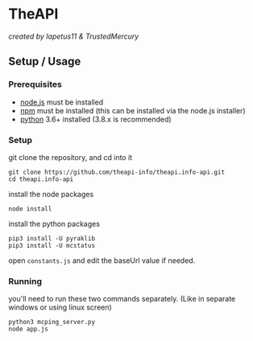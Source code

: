 # TheAPI
*created by Iapetus11 & TrustedMercury*

## Setup / Usage
### Prerequisites
* [node.js](https://nodejs.org/) must be installed
* [npm](https://nodejs.org/) must be installed (this can be installed via the node.js installer)
* [python](https://www.python.org/downloads/) 3.6+ installed (3.8.x is recommended)

### Setup
git clone the repository, and cd into it
```
git clone https://github.com/theapi-info/theapi.info-api.git
cd theapi.info-api
```
install the node packages
```
node install
```
install the python packages
```
pip3 install -U pyraklib
pip3 install -U mcstatus
```
open `constants.js` and edit the baseUrl value if needed.

### Running
you'll need to run these two commands separately. (Like in separate windows or using linux screen)
```
python3 mcping_server.py
node app.js
```
